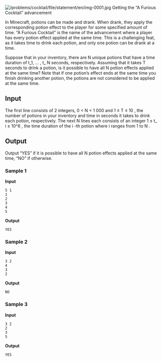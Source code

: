 ![/problems/cocktail/file/statement/en/img-0001.jpg](https://open.kattis.com/problems/cocktail/file/statement/en/img-0001.jpg)
Getting the “A Furious Cocktail” advancement

In Minecraft, potions can be made and drank. When drank,
they apply the corresponding potion effect to the player for
some specified amount of time. “A Furious Cocktail” is the name
of the advancement where a player has every potion effect
applied at the same time. This is a challenging feat, as it
takes time to drink each potion, and only one potion can be
drank at a time.

Suppose that in your inventory, there are N unique potions that have a time
duration of t_1, … , t_
N seconds, respectively. Assuming that it takes T seconds to drink a
potion, is it possible to have all N potion effects applied at the same
time? Note that if one potion’s effect ends at the same time
you finish drinking another potion, the potions are not
considered to be applied at the same time.

## Input
The first line consists of 2 integers, 0 < N < 1 000 and 1 ≤ T ≤ 10 , the
number of potions in your inventory and time in seconds it
takes to drink each potion, respectively. The next N lines each consists of an integer 1 ≤ t_ i ≤ 10^6 ,
the time duration of the i -th potion where i ranges from 1 to N .

## Output
Output “YES” if it is possible to have all N potion effects applied at the same
time, “NO” if otherwise.

### Sample 1
**Input**
```text
5 1
1
2
3
4
5
```
**Output**
```text
YES
```

### Sample 2
**Input**
```text
3 2
4
3
2
```
**Output**
```text
NO
```

### Sample 3
**Input**
```text
3 2
2
3
5
```
**Output**
```text
YES
```
